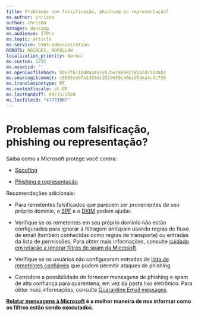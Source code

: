 ```yaml
---
title: Problemas com falsificação, phishing ou representação?
ms.author: chrisda
author: chrisda
manager: dansimp
ms.audience: ITPro
ms.topic: article
ms.service: o365-administration
ROBOTS: NOINDEX, NOFOLLOW
localization_priority: Normal
ms.custom: 1755
ms.assetid: ''
ms.openlocfilehash: 92e7f611b08a5457e52be248982785b2dc2ddabc
ms.sourcegitcommit: c6692ce0fa1358ec3529e59ca0ecdfdea4cdc759
ms.translationtype: MT
ms.contentlocale: pt-BR
ms.lasthandoff: 09/15/2020
ms.locfileid: "47773007"
---
```

# <a name="issues-with-spoofing-phishing-or-impersonation"></a>Problemas com falsificação, phishing ou representação?

Saiba como a Microsoft protege você contra:

- [Spoofing](https://docs.microsoft.com/microsoft-365/security/office-365-security/anti-spoofing-protection)

- [Phishing e representação](https://docs.microsoft.com/microsoft-365/security/office-365-security/atp-anti-phishing)

Recomendações adicionais:

- Para remetentes falsificados que parecem ser provenientes de seu próprio domínio, o [SPF](https://docs.microsoft.com/microsoft-365/security/office-365-security/set-up-spf-in-office-365-to-help-prevent-spoofing) e o [DKIM](https://docs.microsoft.com/microsoft-365/security/office-365-security/use-dkim-to-validate-outbound-email) podem ajudar.

- Verifique se os remetentes em seu próprio domínio não estão configurados para ignorar a filtragem antispam usando regras de fluxo de email (também conhecidas como regras de transporte) ou entradas da lista de permissões. Para obter mais informações, consulte [cuidado em relação a ignorar filtros de spam da Microsoft](https://docs.microsoft.com/exchange/troubleshoot/antispam/cautions-against-bypassing-spam-filters).

- Verifique se os usuários não configuraram entradas de [lista de remetentes confiáveis](https://support.office.com/article/BE1BAEA0-BEAB-4A30-B968-9004332336CE) que podem permitir ataques de phishing.

- Considere a possibilidade de fornecer mensagens de phishing e spam de alta confiança para quarentena, em vez da pasta lixo eletrônico. Para obter mais informações, consulte [Quarantine Email messages](https://docs.microsoft.com/microsoft-365/security/office-365-security/quarantine-email-messages).

**[Relatar mensagens à Microsoft](https://support.office.com/article/b5caa9f1-cdf3-4443-af8c-ff724ea719d2) é a melhor maneira de nos informar como os filtros estão sendo executados.**
